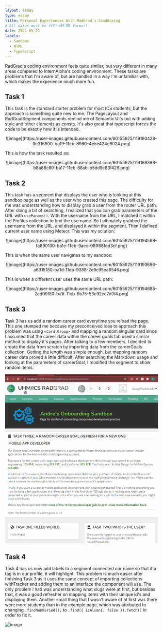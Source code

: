 ```yaml
---
layout: essay
type: essay
title: Personal Experiences With RadGrad's SandBoxing
# All dates must be YYYY-MM-DD format!
date: 2021-05-21
labels:
  - Sandbox
  - HTML
  - TypeScript
---
```

RadGrad's coding environment feels quite similar, but very different in many areas compared to InternAloha's coding environment. These tasks are problems that I'm aware of, but are handled in a way I'm unfamiliar with, which makes the experience much more fun.

## Task 1
This task is the standard starter problem for most ICS students, but the approach is something quite new to me. The PageLayout and RadGradSegment components remind me of Semantic UI's but with adding style and other elements as consts. It's also great that typescript forces the code to be exactly how it is intended.

<p align="center"> 
![image](https://user-images.githubusercontent.com/60155925/119190428-0e316900-ba19-11eb-8960-4e5e424e9024.png)
</p>


This is how the task resulted as:

<p align="center"> 
![image](https://user-images.githubusercontent.com/60155925/119189388-b8a88c80-ba17-11eb-88ab-b5dd5c83f426.png)
</p>

## Task 2
This task has a segment that displays the user who is looking at this sandbox page as well as the user who created this page. The difficulty for me was understanding how to display grab a user from the router URL path. After doing a bit of searching, I realized that you can grab parameters of the URL with ```useParams()```. With the username from the URL, I matched it within the Profiles collection to find the username. So I ultimately grabbed the username from the URL, and displayed it within the segment. Then I defined current user name using Meteor. This was my solution:

<p align="center"> 
![image](https://user-images.githubusercontent.com/60155925/119194568-fa890100-ba1e-11eb-9aec-08ff68fed3cf.png)
</p>

This is when the same user navigates to my sandbox:

<p align="center"> 
![image](https://user-images.githubusercontent.com/60155925/119193666-a6315180-ba1d-11eb-9388-2e9c95ea6546.png)
</p>

This is when a different user uses the same URL path:

<p align="center"> 
![image](https://user-images.githubusercontent.com/60155925/119194685-2ad09f80-ba1f-11eb-9b75-53c92ec7d0f4.png)
</p>

## Task 3
Task 3 has us add a random career card everytime you reload the page. This one stumped me because my preconceived idea to approach this problem was using ```<Card.Group>``` and mapping a random singular card since I assumed that the career data within the career goals tab used a similar method to display it's pages. After talking to a few members, I decided to create the data from scratch by importing data from the careerGoals collection. Getting the length was simple enough, but mapping random career data proved a little difficult. After searching the Markdown usage and looking at the parameters of careerGoal, I modified the segment to show random items. 

<img class="ui center image" src="../images/Task3.gif">

## Task 4
Task 4 has us now add labels to a segment connected our name so that if a tag is in our profile, it will highlight. This problem is much easier after finishing Task 3 as it uses the same concept of importing collections withTracker and adding them to an interface the component will use. The only problem I had was understanding what slugs were at first, but besides that, it was a good refresher on mapping items with their unique id's and displaying them. Another small thing that I wasn't aware of at first was there were more students than in the example page, which was attributed to changing ```.findNonReried();``` to ```.find({ isAlumni: false }).fetch()``` in order to fix it.

![image](https://user-images.githubusercontent.com/60155925/119240582-3ccc4400-baec-11eb-956f-c2df78596ac8.png)





